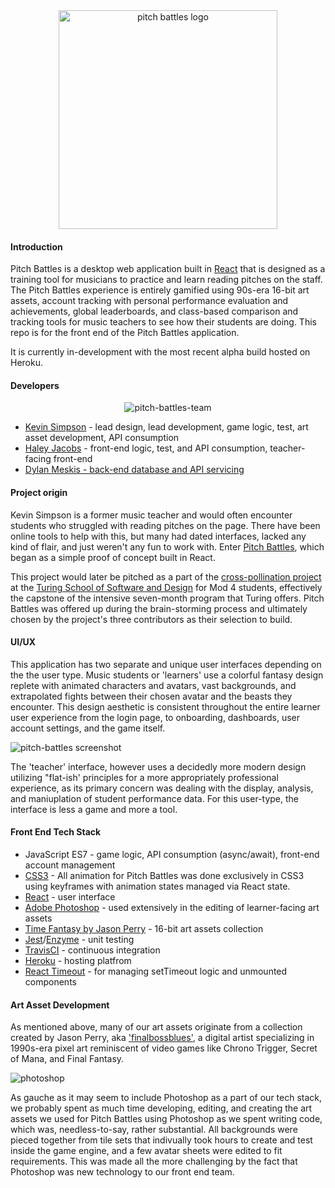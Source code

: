 <div align='center'>
  <img width="350" alt="pitch battles logo" src="https://user-images.githubusercontent.com/29719272/50570169-b9073680-0d3b-11e9-8ae0-0274365f65a6.png">
</div>

#### Introduction

Pitch Battles is a desktop web application built in [React](https://github.com/facebook/create-react-app) that is designed as a training tool for musicians to practice and learn reading pitches on the staff. The Pitch Battles experience is entirely gamified using 90s-era 16-bit art assets, account tracking with personal performance evaluation and achievements, global leaderboards, and class-based comparison and tracking tools for music teachers to see how their students are doing. This repo is for the front end of the Pitch Battles application.

It is currently in-development with the most recent alpha build hosted on Heroku.

#### Developers

<div align='center'>
  <img src='https://user-images.githubusercontent.com/29719272/50570158-0cc55000-0d3b-11e9-91e3-bc33ab61d933.png'  alt='pitch-battles-team' />
</div>

- [Kevin Simpson](https://github.com/relasine) - lead design, lead development, game logic, test, art asset development, API consumption
- [Haley Jacobs](https://github.com/hljacobs5) - front-end logic, test, and API consumption, teacher-facing front-end
- [Dylan Meskis - back-end database and API servicing](https://github.com/dmeskis/pitch_battles_be)

#### Project origin

Kevin Simpson is a former music teacher and would often encounter students who struggled with reading pitches on the page. There have been online tools to help with this, but many had dated interfaces, lacked any kind of flair, and just weren't any fun to work with. Enter [Pitch Battles](https://relasine.github.io/pitch-battles-poc/), which began as a simple proof of concept built in React.

This project would later be pitched as a part of the [cross-pollination project](http://frontend.turing.io/projects/capstone.html) at the [Turing School of Software and Design](https://turing.io/) for Mod 4 students, effectively the capstone of the intensive seven-month program that Turing offers. Pitch Battles was offered up during the brain-storming process and ultimately chosen by the project's three contributors as their selection to build.

#### UI/UX

This application has two separate and unique user interfaces depending on the the user type. Music students or 'learners' use a colorful fantasy design replete with animated characters and avatars, vast backgrounds, and extrapolated fights between their chosen avatar and the beasts they encounter. This design aesthetic is consistent throughout the entire learner user experience from the login page, to onboarding, dashboards, user account settings, and the game itself.

<div style='align-center'>
  <img src='https://user-images.githubusercontent.com/29719272/50570223-45b2f400-0d3e-11e9-95b9-c80bd2934607.png' alt='pitch-battles screenshot' />
</div>

The 'teacher' interface, however uses a decidedly more modern design utilizing "flat-ish' principles for a more appropriately professional experience, as its primary concern was dealing with the display, analysis, and maniuplation of student performance data. For this user-type, the interface is less a game and more a tool.

#### Front End Tech Stack

- JavaScript ES7 - game logic, API consumption (async/await), front-end account management
- [CSS3](https://developer.mozilla.org/en-US/docs/Web/CSS/CSS3) - All animation for Pitch Battles was done exclusively in CSS3 using keyframes with animation states managed via React state.
- [React](https://github.com/facebook/create-react-app) - user interface
- [Adobe Photoshop](https://www.adobe.com/products/photoshop.html) - used extensively in the editing of learner-facing art assets
- [Time Fantasy by Jason Perry](http://www.timefantasy.net/) - 16-bit art assets collection
- [Jest](https://jestjs.io/)/[Enzyme](https://airbnb.io/enzyme/) - unit testing
- [TravisCI](http://travis-ci.org) - continuous integration
- [Heroku](www.heroku.com) - hosting platfrom
- [React Timeout](https://www.npmjs.com/package/react-timeout) - for managing setTimeout logic and unmounted components

#### Art Asset Development

As mentioned above, many of our art assets originate from a collection created by Jason Perry, aka ['finalbossblues'](https://patreon.com/finalbossblues), a digital artist specializing in 1990s-era pixel art reminiscent of video games like Chrono Trigger, Secret of Mana, and Final Fantasy.

<div style='align:center'>
  <img src='https://user-images.githubusercontent.com/29719272/50570205-fb7d4300-0d3c-11e9-820b-61166e5fbf04.png' alt='photoshop'/>
</div>

As gauche as it may seem to include Photoshop as a part of our tech stack, we probably spent as much time developing, editing, and creating the art assets we used for Pitch Battles using Photoshop as we spent writing code, which was, needless-to-say, rather substantial. All backgrounds were pieced together from tile sets that indivually took hours to create and test inside the game engine, and a few avatar sheets were edited to fit requirements. This was made all the more challenging by the fact that Photoshop was new technology to our front end team.
